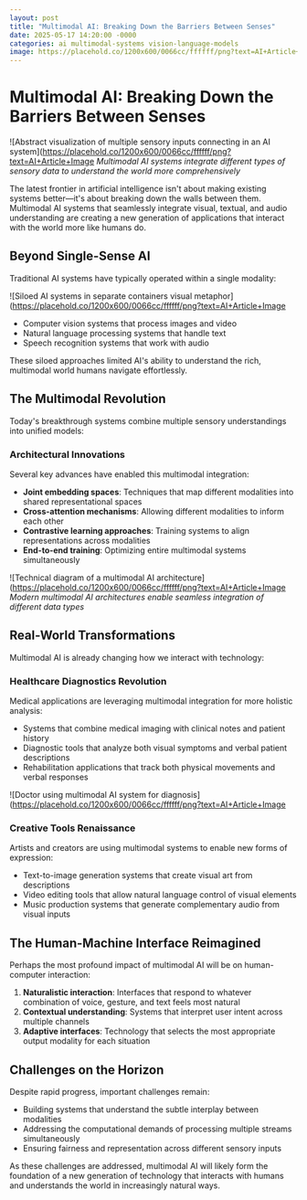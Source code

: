 ```yaml
---
layout: post
title: "Multimodal AI: Breaking Down the Barriers Between Senses"
date: 2025-05-17 14:20:00 -0000
categories: ai multimodal-systems vision-language-models
image: https://placehold.co/1200x600/0066cc/ffffff/png?text=AI+Article+Image
---
```


# Multimodal AI: Breaking Down the Barriers Between Senses

![Abstract visualization of multiple sensory inputs connecting in an AI system](https://placehold.co/1200x600/0066cc/ffffff/png?text=AI+Article+Image
*Multimodal AI systems integrate different types of sensory data to understand the world more comprehensively*

The latest frontier in artificial intelligence isn't about making existing systems better—it's about breaking down the walls between them. Multimodal AI systems that seamlessly integrate visual, textual, and audio understanding are creating a new generation of applications that interact with the world more like humans do.

## Beyond Single-Sense AI

Traditional AI systems have typically operated within a single modality:

![Siloed AI systems in separate containers visual metaphor](https://placehold.co/1200x600/0066cc/ffffff/png?text=AI+Article+Image

- Computer vision systems that process images and video
- Natural language processing systems that handle text
- Speech recognition systems that work with audio

These siloed approaches limited AI's ability to understand the rich, multimodal world humans navigate effortlessly.

## The Multimodal Revolution

Today's breakthrough systems combine multiple sensory understandings into unified models:

### Architectural Innovations

Several key advances have enabled this multimodal integration:

- **Joint embedding spaces**: Techniques that map different modalities into shared representational spaces
- **Cross-attention mechanisms**: Allowing different modalities to inform each other
- **Contrastive learning approaches**: Training systems to align representations across modalities
- **End-to-end training**: Optimizing entire multimodal systems simultaneously

![Technical diagram of a multimodal AI architecture](https://placehold.co/1200x600/0066cc/ffffff/png?text=AI+Article+Image
*Modern multimodal AI architectures enable seamless integration of different data types*

## Real-World Transformations

Multimodal AI is already changing how we interact with technology:

### Healthcare Diagnostics Revolution

Medical applications are leveraging multimodal integration for more holistic analysis:
- Systems that combine medical imaging with clinical notes and patient history
- Diagnostic tools that analyze both visual symptoms and verbal patient descriptions
- Rehabilitation applications that track both physical movements and verbal responses

![Doctor using multimodal AI system for diagnosis](https://placehold.co/1200x600/0066cc/ffffff/png?text=AI+Article+Image

### Creative Tools Renaissance

Artists and creators are using multimodal systems to enable new forms of expression:
- Text-to-image generation systems that create visual art from descriptions
- Video editing tools that allow natural language control of visual elements
- Music production systems that generate complementary audio from visual inputs

## The Human-Machine Interface Reimagined

Perhaps the most profound impact of multimodal AI will be on human-computer interaction:

1. **Naturalistic interaction**: Interfaces that respond to whatever combination of voice, gesture, and text feels most natural
2. **Contextual understanding**: Systems that interpret user intent across multiple channels
3. **Adaptive interfaces**: Technology that selects the most appropriate output modality for each situation

## Challenges on the Horizon

Despite rapid progress, important challenges remain:

- Building systems that understand the subtle interplay between modalities
- Addressing the computational demands of processing multiple streams simultaneously
- Ensuring fairness and representation across different sensory inputs

As these challenges are addressed, multimodal AI will likely form the foundation of a new generation of technology that interacts with humans and understands the world in increasingly natural ways.
